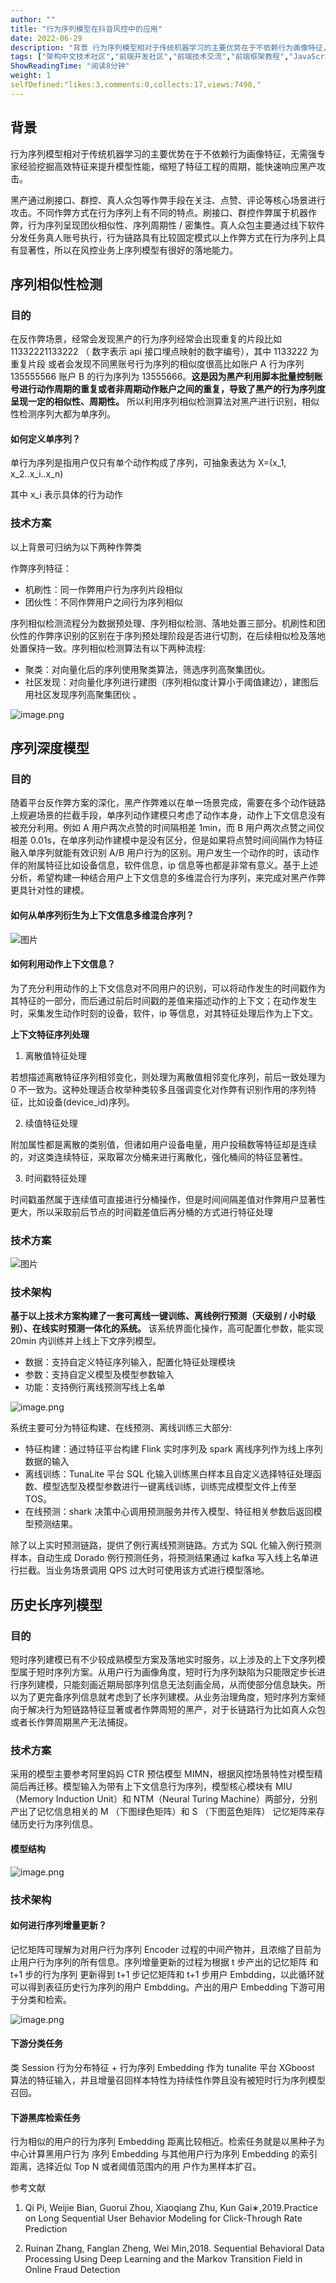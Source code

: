```yaml
---
author: ""
title: "行为序列模型在抖音风控中的应用"
date: 2022-06-29
description: "背景 行为序列模型相对于传统机器学习的主要优势在于不依赖行为画像特征，无需强专家经验挖掘高效特征来提升模型性能，缩短了特征工程的周期，能快速响应黑产攻击。"
tags: ["架构中文技术社区","前端开发社区","前端技术交流","前端框架教程","JavaScript 学习资源","CSS 技巧与最佳实践","HTML5 最新动态","前端工程师职业发展","开源前端项目","前端技术趋势"]
ShowReadingTime: "阅读8分钟"
weight: 1
selfDefined:"likes:3,comments:0,collects:17,views:7498,"
---
```

背景
--

行为序列模型相对于传统机器学习的主要优势在于不依赖行为画像特征，无需强专家经验挖掘高效特征来提升模型性能，缩短了特征工程的周期，能快速响应黑产攻击。

黑产通过刷接口、群控、真人众包等作弊手段在关注、点赞、评论等核心场景进行攻击。不同作弊方式在行为序列上有不同的特点。刷接口、群控作弊属于机器作弊，行为序列呈现团伙相似性、序列周期性 / 密集性。真人众包主要通过线下软件分发任务真人账号执行，行为链路具有比较固定模式以上作弊方式在行为序列上具有显著性，所以在风控业务上序列模型有很好的落地能力。

序列相似性检测
-------

### 目的

在反作弊场景，经常会发现黑产的行为序列经常会出现重复的片段比如 11332221133222 （ 数字表示 api 接口埋点映射的数字编号），其中 1133222 为重复片段 或者会发现不同黑账号行为序列的相似度很高比如账户 A 行为序列 135555566 账户 B 的行为序列为 13555666。**这是因为黑产利用脚本批量控制账号进行动作周期的重复或者非周期动作账户之间的重复，导致了黑产的行为序列度呈现一定的相似性、周期性。** 所以利用序列相似检测算法对黑产进行识别，相似性检测序列大都为单序列。

#### **如何定义单序列？**

单行为序列是指用户仅只有单个动作构成了序列，可抽象表达为 X=(x\_1, x\_2..x\_i..x\_n)

其中 x\_i 表示具体的行为动作

### 技术方案

以上背景可归纳为以下两种作弊类

作弊序列特征：

*   机刷性：同一作弊用户行为序列片段相似
*   团伙性：不同作弊用户之间行为序列相似

序列相似检测流程分为数据预处理、序列相似检测、落地处置三部分。机刷性和团伙性的作弊序识别的区别在于序列预处理阶段是否进行切割，在后续相似检及落地处置保持一致。序列相似检测算法有以下两种流程:

*   聚类：对向量化后的序列使用聚类算法，筛选序列高聚集团伙。
*   社区发现：对向量化序列进行建图（序列相似度计算小于阈值建边），建图后用社区发现序列高聚集团伙 。

![image.png](/images/jueJin/0f17fa89bfdd473.png)

序列深度模型
------

### 目的

随着平台反作弊方案的深化，黑产作弊难以在单一场景完成，需要在多个动作链路上规避场景的拦截手段，单序列动作建模只考虑了动作本身，动作上下文信息没有被充分利用。例如 A 用户两次点赞的时间隔相差 1min，而 B 用户两次点赞之间仅相差 0.01s，在单序列动作建模中是没有区分，但是如果将点赞时间间隔作为特征融入单序列就能有效识别 A/B 用户行为的区别。用户发生一个动作的时，该动作伴的附属特征比如设备信息，软件信息，ip 信息等也都是非常有意义。基于上述分析，希望构建一种结合用户上下文信息的多维混合行为序列，来完成对黑产作弊更具针对性的建模。

#### **如何从单序列衍生为上下文信息多维混合序列？**

![图片](/images/jueJin/4338d4f1eaad431.png)

#### **如何利用动作上下文信息？**

为了充分利用动作的上下文信息对不同用户的识别，可以将动作发生的时间戳作为其特征的一部分，而后通过前后时间戳的差值来描述动作的上下文；在动作发生时，采集发生动作时刻的设备，软件，ip 等信息，对其特征处理后作为上下文。

**上下文特征序列处理**

1.  离散值特征处理

若想描述离散特征序列相邻变化，则处理为离散值相邻变化序列，前后一致处理为 0 不一致为。这种处理适合枚举种类较多且强调变化对作弊有识别作用的序列特征，比如设备(device\_id)序列。

2.  续值特征处理

附加属性都是离散的类别值，但诸如用户设备电量，用户投稿数等特征却是连续的，对这类连续特征，采取幂次分桶来进行离散化，强化桶间的特征显著性。

3.  时间戳特征处理

时间戳虽然属于连续值可直接进行分桶操作，但是时间间隔差值对作弊用户显著性更大，所以采取前后节点的时间戳差值后再分桶的方式进行特征处理

### 技术方案

![图片](/images/jueJin/d64cf2dce872420.png)

### 技术架构

**基于以上技术方案构建了一套可离线一键训练、离线例行预测（天级别 / 小时级别）、在线实时预测一体化的系统。** 该系统界面化操作，高可配置化参数，能实现 20min 内训练并上线上下文序列模型。

*   数据：支持自定义特征序列输入，配置化特征处理模块
*   参数：支持自定义模型及模型参数输入
*   功能：支持例行离线预测写线上名单

![image.png](/images/jueJin/6ec63b05b015406.png)

系统主要可分为特征构建、在线预测、离线训练三大部分:

*   特征构建：通过特征平台构建 Flink 实时序列及 spark 离线序列作为线上序列数据的输入
*   离线训练：TunaLite 平台 SQL 化输入训练黑白样本且自定义选择特征处理函数、模型选型及模型参数进行一键离线训练，训练完成模型文件上传至 TOS。
*   在线预测：shark 决策中心调用预测服务并传入模型、特征相关参数后返回模型预测结果。

除了以上实时预测链路，提供了例行离线预测链路。方式为 SQL 化输入例行预测样本，自动生成 Dorado 例行预测任务，将预测结果通过 kafka 写入线上名单进行拦截。当业务场景调用 QPS 过大时可使用该方式进行模型落地。

历史长序列模型
-------

### 目的

短时序列建模已有不少较成熟模型方案及落地实时服务，以上涉及的上下文序列模型属于短时序列方案。从用户行为画像角度，短时行为序列缺陷为只能限定步长进行序列建模，只能刻画近期局部序列信息无法刻画全局，从而使部分信息缺失。所以为了更完备序列信息就考虑到了长序列建模。从业务治理角度，短时序列方案倾向于解决行为短链路特征显著或者作弊周短的黑产，对于长链路行为比如真人众包或者长作弊周期黑产无法捕捉。

### 技术方案

采用的模型主要参考阿里妈妈 CTR 预估模型 MIMN，根据风控场景特性对模型精简后再迁移。模型输入为带有上下文信息行为序列，模型核心模块有 MIU（Memory Induction Unit）和 NTM（Neural Turing Machine）两部分，分别产出了记忆信息相关的 M （下图绿色矩阵）和 S （下图蓝色矩阵） 记忆矩阵来存储历史行为序列信息。

#### **模型结构**

![image.png](/images/jueJin/5ef8b902f10241a.png)

### 技术架构

#### **如何进行序列增量更新？**

记忆矩阵可理解为对用户行为序列 Encoder 过程的中间产物并，且浓缩了目前为止用户行为序列的所有信息。序列增量更新的过程为根据 t 步产出的记忆矩阵 和 t+1 步的行为序列 更新得到 t+1 步记忆矩阵和 t+1 步用户 Embdding，以此循环就可以得到表征历史行为序列的用户 Embdding。产出的用户 Embedding 下游可用于分类和检索。

![image.png](/images/jueJin/c52ec63404734d7.png)

#### **下游分类任务**

类 Session 行为分布特征 + 行为序列 Embedding 作为 tunalite 平台 XGboost 算法的特征输入，并且增量召回样本特性为持续性作弊且没有被短时行为序列模型召回。

#### **下游黑库检索任务**

行为相似的用户的行为序列 Embedding 距离比较相近。检索任务就是以黑种子为中心计算黑用户行为 序列 Embedding 与其他用户行为序列 Embedding 的索引距离，选择近似 Top N 或者阈值范围内的用 户作为黑样本扩召。

参考文献

1.  Qi Pi, Weijie Bian, Guorui Zhou, Xiaoqiang Zhu, Kun Gai∗,2019.Practice on Long Sequential User Behavior Modeling for Click-Through Rate Prediction
    
2.  Ruinan Zhang, Fanglan Zheng, Wei Min,2018. Sequential Behavioral Data Processing Using Deep Learning and the Markov Transition Field in Online Fraud Detection